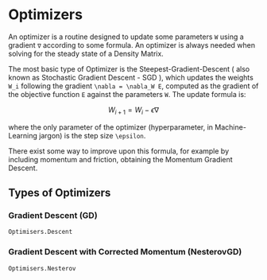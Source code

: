 # Optimizers

An optimizer is a routine designed to update some parameters `W` using a
gradient `∇` according to some formula. An optimizer is always needed when solving for the steady state of a Density Matrix.

The most basic type of Optimizer is the Steepest-Gradient-Descent ( also known as Stochastic Gradient Descent - SGD ), which updates the weights ``W_i`` following the gradient ``\nabla = \nabla_W E``, computed as the gradient of the objective function ``E`` against the parameters ``W``. The update formula is:

```math
W_{i+1} = W_i - \epsilon \nabla
```
where the only parameter of the optimizer (hyperparameter, in Machine-Learning jargon) is the step size ``\epsilon``.

There exist some way to improve upon this formula, for example by including momentum and friction, obtaining the Momentum Gradient Descent.

## Types of Optimizers

### Gradient Descent (GD)

```@docs
Optimisers.Descent
```

### Gradient Descent with Corrected Momentum (NesterovGD)
```@docs
Optimisers.Nesterov
```
